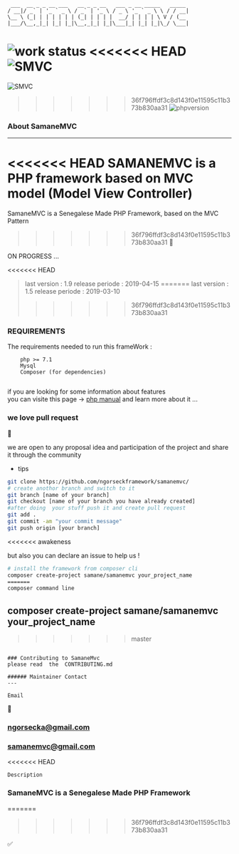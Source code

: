 ```
 ___  __ _ _ __ ___   __ _ _ __   ___ _ __ _____   _____ 
/ __|/ _` | '_ ` _ \ / _` | '_ \ / _ \ '_ ` _ \ \ / / __|
\__ \ (_| | | | | | | (_| | | | |  __/ | | | | \ V / (__ 
|___/\__,_|_| |_| |_|\__,_|_| |_|\___|_| |_| |_|\_/ \___|

```
![work status](https://img.shields.io/badge/work-on%20progress-red.svg) 
<<<<<<< HEAD
![SMVC](https://img.shields.io/badge/SamaneMvc-v1.9-orange.svg) 
=======
![SMVC](https://img.shields.io/badge/SamaneMvc-v1.5-orange.svg) 
>>>>>>> 36f796ffdf3c8d143f0e11595c11b373b830aa31
![phpversion](https://img.shields.io/badge/PHP-%40latest-blue.svg)

### About SamaneMVC
---
<<<<<<< HEAD
SAMANEMVC is a PHP framework based on MVC model (Model View Controller) 
=======
SamaneMVC is a Senegalese Made PHP Framework, based on the MVC Pattern
>>>>>>> 36f796ffdf3c8d143f0e11595c11b373b830aa31
:construction:

ON PROGRESS ... 

<<<<<<< HEAD
> last version : 1.9
  release periode : 2019-04-15
=======
> last version : 1.5
  release periode : 2019-03-10
>>>>>>> 36f796ffdf3c8d143f0e11595c11b373b830aa31


### REQUIREMENTS 
The requirements needed to run this frameWork : 
```
    php >= 7.1 
    Mysql 
    Composer (for dependencies) 
 
```
 if you  are looking for some information about features  
 you can visite this page -> [php manual](http://php.net)
 and learn more about it ... 

### we love pull request 
:rocket:

we are open to any proposal idea and participation of the project and share it through the community 

* tips 

```bash 
git clone https://github.com/ngorseckframework/samanemvc/
# create anothor branch and switch to it 
git branch [name of your branch] 
git checkout [name of your branch you have already created] 
#after doing  your stuff push it and create pull request 
git add . 
git commit -am "your commit message"
git push origin [your branch]
```
<<<<<<< awakeness

but also you can declare an issue to help us !


```bash 
# install the framework from composer cli 
composer create-project samane/samanemvc your_project_name
=======
composer command line
```
## composer create-project samane/samanemvc your_project_name
>>>>>>> master

```

### Contributing to SamaneMvc
please read  the  CONTRIBUTING.md

###### Maintainer Contact
--- 
```
```
Email
```
:email:
### ngorsecka@gmail.com
### samanemvc@gmail.com
<<<<<<< HEAD
```
Description
```
### SamaneMVC is a Senegalese Made PHP Framework
=======
>>>>>>> 36f796ffdf3c8d143f0e11595c11b373b830aa31

:white_check_mark:
